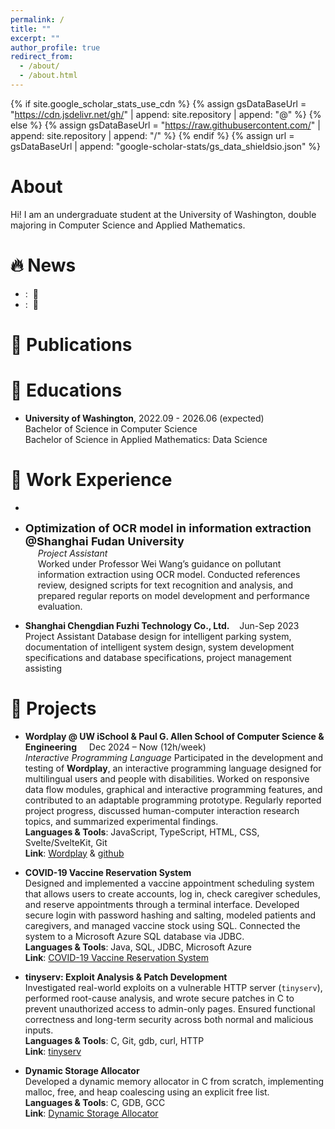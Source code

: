 ```yaml
---
permalink: /
title: ""
excerpt: ""
author_profile: true
redirect_from: 
  - /about/
  - /about.html
---
```


{% if site.google_scholar_stats_use_cdn %}
{% assign gsDataBaseUrl = "https://cdn.jsdelivr.net/gh/" | append: site.repository | append: "@" %}
{% else %}
{% assign gsDataBaseUrl = "https://raw.githubusercontent.com/" | append: site.repository | append: "/" %}
{% endif %}
{% assign url = gsDataBaseUrl | append: "google-scholar-stats/gs_data_shieldsio.json" %}

<span class='anchor' id='about-me'></span>

# About
Hi! I am an undergraduate student at the University of Washington, double majoring in Computer Science and Applied Mathematics.

# 🔥 News
- : &nbsp;🎉
- : &nbsp;🎉

# 📝 Publications 

# 📖 Educations
-  **University of Washington**, 2022.09 - 2026.06 (expected)<br>
Bachelor of Science in Computer Science<br>
Bachelor of Science in Applied Mathematics: Data Science

# 💼 Work Experience
- 
<ul>
  <li>
    <div style="font-size: 18px; font-weight: bold;">
      Optimization of OCR model in information extraction @Shanghai Fudan University
    </div>
    <div style="margin-left: 20px;">
      <i>Project Assistant</i><br>
      Worked under Professor Wei Wang’s guidance on pollutant information extraction using OCR model. Conducted references review, designed scripts for text recognition and analysis, and prepared regular reports on model development and performance evaluation.
    </div>
  </li>
</ul>

- **Shanghai Chengdian Fuzhi Technology Co., Ltd.** &nbsp; &nbsp;Jun-Sep 2023<br>
  Project Assistant
  Database design for intelligent parking system, documentation of intelligent system design, system
development specifications and database specifications, project management assisting

# 🏅 Projects
- **Wordplay @ UW iSchool & Paul G. Allen School of Computer Science & Engineering** &nbsp; &nbsp; Dec 2024 – Now (12h/week) <br>
  *Interactive Programming Language*
  Participated in the development and testing of **Wordplay**, an interactive programming language designed for multilingual users and people with disabilities. Worked on responsive data flow modules, graphical and interactive programming features, and contributed to an adaptable programming prototype. Regularly reported project progress, discussed human-computer interaction research topics, and summarized experimental findings.  
  **Languages & Tools**: JavaScript, TypeScript, HTML, CSS, Svelte/SvelteKit, Git <br>
  **Link**: [Wordplay](https://wordplay.dev/) & [github](https://github.com/wordplaydev/wordplay)<br>

- **COVID-19 Vaccine Reservation System** <br>
  Designed and implemented a vaccine appointment scheduling system that allows users to create accounts, log in, check caregiver schedules, and reserve appointments through a terminal interface. Developed secure login with password hashing and salting, modeled patients and caregivers, and managed vaccine stock using SQL. Connected the system to a Microsoft Azure SQL database via JDBC. <br> 
  **Languages & Tools**: Java, SQL, JDBC, Microsoft Azure <br>
  **Link**: [COVID-19 Vaccine Reservation System](https://github.com/lantinglu/COVID-19-Vaccine-Reservation-System)

- **tinyserv: Exploit Analysis & Patch Development**  
  Investigated real-world exploits on a vulnerable HTTP server (`tinyserv`), performed root-cause analysis, and wrote secure patches in C to prevent unauthorized access to admin-only pages. Ensured functional correctness and long-term security across both normal and malicious inputs. <br>
  **Languages & Tools**: C, Git, gdb, curl, HTTP  <br>
  **Link**: [tinyserv](https://github.com/lantinglu/tinyserv)

- **Dynamic Storage Allocator**   
  Developed a dynamic memory allocator in C from scratch, implementing malloc, free, and heap coalescing using an explicit free list. <br>
  **Languages & Tools**: C, GDB, GCC <br>
  **Link**: [Dynamic Storage Allocator](https://github.com/lantinglu/CSE351-The-Hardware-Software-Interface/tree/main/lab5)




